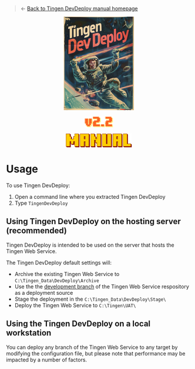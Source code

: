 <!-- u250611 -->

> &larr; [Back to Tingen DevDeploy manual homepage](README.md)

<div align="center">

  ![logo](https://github.com/spectrum-health-systems/tingen-dev-deploy/blob/main/.github/image/logo/tngndvdp-194x254.png)

  ![Version 2.2](https://github.com/APrettyCoolProgram/aprettycoolprogram/blob/main/profile/pub/verel/v/v2.2.png)

  ![Manual](https://github.com/APrettyCoolProgram/aprettycoolprogram/blob/main/profile/pub/other/manual.png)

</div>

# Usage

To use Tingen DevDeploy:

1. Open a command line where you extracted Tingen DevDeploy
2. Type `TingenDevDeploy`

## Using Tingen DevDeploy on the hosting server (recommended)

Tingen DevDeploy is intended to be used on the server that hosts the Tingen Web Service.

The Tingen DevDeploy default settings will:

* Archive the existing Tingen Web Service to `C:\Tingen_Data\DevDeploy\Archive`
* Use the the [development branch](https://github.com/spectrum-health-systems/tingen-web-service/tree/development) of the Tingen Web Service respository as a deployment source
* Stage the deployment in the `C:\Tingen_Data\DevDeploy\Stage\`
* Deploy the Tingen Web Service to `C:\Tingen\UAT\`

## Using the Tingen DevDeploy on a local workstation

You can deploy any branch of the Tingen Web Service to any target by modifying the configuration file, but please note that performance may be impacted by a number of factors.

